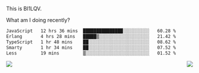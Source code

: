 This is BI1LQV.

What am I doing recently?

<!--START_SECTION:waka-->

```txt
JavaScript   12 hrs 36 mins  ███████████████░░░░░░░░░░   60.28 %
Erlang       4 hrs 28 mins   █████▒░░░░░░░░░░░░░░░░░░░   21.42 %
TypeScript   1 hr 48 mins    ██░░░░░░░░░░░░░░░░░░░░░░░   08.62 %
Smarty       1 hr 34 mins    ██░░░░░░░░░░░░░░░░░░░░░░░   07.52 %
Less         19 mins         ▒░░░░░░░░░░░░░░░░░░░░░░░░   01.52 %
```

<!--END_SECTION:waka-->
<img align="right" src="https://github-readme-stats.vercel.app/api?username=bi1lqv&show_icons=true&count_private=true">

<img src="https://metrics.lecoq.io/bi1lqv?template=classic&base.activity=0&base.community=0&base.repositories=0&base.metadata=0&isocalendar=1&base=header%2C%20activity%2C%20community%2C%20repositories%2C%20metadata&base.indepth=false&base.hireable=false&isocalendar=false&isocalendar.duration=full-year&config.timezone=Asia%2FShanghai">
